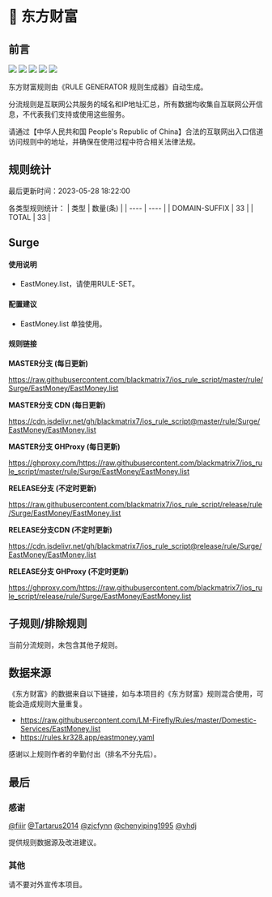 # 🧸 东方财富

## 前言

![](https://shields.io/badge/-移除重复规则-ff69b4) ![](https://shields.io/badge/-DOMAIN与DOMAIN--SUFFIX合并-green) ![](https://shields.io/badge/-DOMAIN--SUFFIX间合并-critical) ![](https://shields.io/badge/-DOMAIN--SUFFIX与DOMAIN--KEYWORD合并-blue) ![](https://shields.io/badge/-IP--CIDR(6)合并-blueviolet) 

东方财富规则由《RULE GENERATOR 规则生成器》自动生成。

分流规则是互联网公共服务的域名和IP地址汇总，所有数据均收集自互联网公开信息，不代表我们支持或使用这些服务。

请通过【中华人民共和国 People's Republic of China】合法的互联网出入口信道访问规则中的地址，并确保在使用过程中符合相关法律法规。

## 规则统计

最后更新时间：2023-05-28 18:22:00

各类型规则统计：
| 类型 | 数量(条)  | 
| ---- | ----  |
| DOMAIN-SUFFIX | 33  | 
| TOTAL | 33  | 


## Surge 

#### 使用说明
- EastMoney.list，请使用RULE-SET。

#### 配置建议
- EastMoney.list 单独使用。

#### 规则链接
**MASTER分支 (每日更新)**

https://raw.githubusercontent.com/blackmatrix7/ios_rule_script/master/rule/Surge/EastMoney/EastMoney.list

**MASTER分支 CDN (每日更新)**

https://cdn.jsdelivr.net/gh/blackmatrix7/ios_rule_script@master/rule/Surge/EastMoney/EastMoney.list

**MASTER分支 GHProxy (每日更新)**

https://ghproxy.com/https://raw.githubusercontent.com/blackmatrix7/ios_rule_script/master/rule/Surge/EastMoney/EastMoney.list

**RELEASE分支 (不定时更新)**

https://raw.githubusercontent.com/blackmatrix7/ios_rule_script/release/rule/Surge/EastMoney/EastMoney.list

**RELEASE分支CDN (不定时更新)**

https://cdn.jsdelivr.net/gh/blackmatrix7/ios_rule_script@release/rule/Surge/EastMoney/EastMoney.list

**RELEASE分支 GHProxy (不定时更新)**

https://ghproxy.com/https://raw.githubusercontent.com/blackmatrix7/ios_rule_script/release/rule/Surge/EastMoney/EastMoney.list

## 子规则/排除规则


当前分流规则，未包含其他子规则。

## 数据来源

《东方财富》的数据来自以下链接，如与本项目的《东方财富》规则混合使用，可能会造成规则大量重复。

- https://raw.githubusercontent.com/LM-Firefly/Rules/master/Domestic-Services/EastMoney.list
- https://rules.kr328.app/eastmoney.yaml


感谢以上规则作者的辛勤付出（排名不分先后）。

## 最后

### 感谢

[@fiiir](https://github.com/fiiir) [@Tartarus2014](https://github.com/Tartarus2014) [@zjcfynn](https://github.com/zjcfynn) [@chenyiping1995](https://github.com/chenyiping1995) [@vhdj](https://github.com/vhdj)

提供规则数据源及改进建议。

### 其他

请不要对外宣传本项目。
